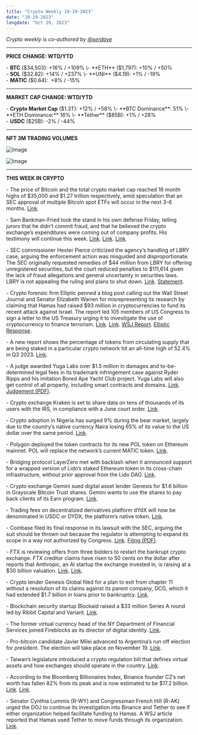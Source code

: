 ```yaml
---
title: "Crypto Weekly 10-29-2023"
date: "10-29-2023"
longdate: "Oct 29, 2023"
---
```


*Crypto weekly is co-authored by [@serdave](https://twitter.com/serdave_eth)*



---

**PRICE CHANGE: WTD/YTD**

\- **BTC** ($34,503): +16% / +109%  
\- **ETH** ($1,797): +10% / +50%  
\- **SOL** ($32.82): +14% / +237%  
\- **UNI** ($4.19): +1% / -19%  
\- **MATIC** ($0.64):  +8% / -15%



---

**MARKET CAP CHANGE: WTD/YTD**

\- **Crypto Market Cap** ($1.3T): +12% / +58%  
\- **BTC Dominance**: 51%  
\- **ETH Dominance:** 16%  
\- **Tether** ($85B): +1% / +28%  
\- **USDC** ($25B): -2% / -44%



---

**NFT 3M TRADING VOLUMES**

![Image](/images/10-29-2023-1.png)

![Image](/images/10-29-2023-2.png)

---

**THIS WEEK IN CRYPTO**

\- The price of Bitcoin and the total crypto market cap reached 16 month highs of $35,000 and $1.27 trillion respectively, amid speculation that an SEC approval of multiple Bitcoin spot ETFs will occur in the next 3-6 months. [Link](https://decrypt.co/203274/bitcoin-hits-35000-reaching-16-month-high-amid-spot-etf-hype).   
  
\- Sam Bankman-Fried took the stand in his own defense Friday, telling jurors that he didn’t commit fraud, and that he believed the crypto exchange’s expenditures were coming out of company profits. His testimony will continue this week. [Link](https://www.wsj.com/finance/currencies/sam-bankman-fried-tells-jurors-he-didnt-commit-fraud-60d2cbeb). [Link](https://www.nytimes.com/2023/10/27/style/sam-bankman-fried-hair-style-trial.html). [Link](https://www.cnn.com/business/live-news/sbf-testimony-before-jurors-ftx-fraud-trial/index.html).   
  
\- SEC commissioner Hester Pierce criticized the agency’s handling of LBRY case, arguing the enforcement action was misguided and disproportionate. The SEC originally requested remedies of $44 million from LBRY for offering unregistered securities, but the court reduced penalties to $111,614 given the lack of fraud allegations and general uncertainty in securities laws. LBRY is not appealing the ruling and plans to shut down. [Link](https://www.theblock.co/post/259861/hester-peirce-lambasts-the-secs-approach-to-lbry-says-there-is-not-a-clear-path-to-register). [Statement](https://www.sec.gov/news/statement/peirce-statement-lbry-102723).   
  
\- Crypto forensic firm Elliptic penned a blog post calling out the Wall Street Journal and Senator Elizabeth Warren for misrepresenting its research by claiming that Hamas had raised $93 million in cryptocurrencies to fund its recent attack against Israel. The report led 105 members of US Congress to sign a letter to the US Treasury urging it to investigate the use of cryptocurrency to finance terrorism. [Link](https://fortune.com/crypto/2023/10/26/elliptic-calls-out-wall-street-journal-elizabeth-warren-hamas-crypto-numbers/). [Link](https://www.reuters.com/world/us/lawmakers-urge-white-house-crackdown-hamas-use-crypto-after-israel-attack-2023-10-18/). [WSJ Report](https://www.wsj.com/world/middle-east/militants-behind-israel-attack-raised-millions-in-crypto-b9134b7a). [Elliptic Response](https://www.elliptic.co/blog/setting-the-record-straight-on-crypto-crowdfunding-by-hamas).  
  
\- A new report shows the percentage of tokens from circulating supply that are being staked in a particular crypto network hit an all-time high of 52.4% in Q3 2023. [Link](https://decrypt.co/203356/more-tokens-than-ever-are-being-staked-says-new-research).   
  
\- A judge awarded Yuga Labs over $1.5 million in damages and to-be-determined legal fees in its trademark infringement case against Ryder Ripps and his imitation Bored Ape Yacht Club project. Yuga Labs will also get control of all property, including smart contracts and domains. [Link](https://decrypt.co/203445/ryder-ripps-must-pay-yuga-labs-1-5-million-for-bored-ape-copyright-infringement). [Judgement (PDF)](https://storage.courtlistener.com/recap/gov.uscourts.cacd.855658/gov.uscourts.cacd.855658.431.0.pdf).   
  
\- Crypto exchange Kraken is set to share data on tens of thousands of its users with the IRS, in compliance with a June court order. [Link](https://decrypt.co/203507/kraken-warns-users-bitcoin-trading-data-irs).   
  
\- Crypto adoption in Nigeria has surged 9% during the bear market, largely due to the country’s native currency Naira losing 65% of its value to the US dollar over the same period. [Link](https://www.dlnews.com/articles/markets/nigerian-crypto-adoption-grows-amid-mounting-economic-woes/).   
  
\- Polygon deployed the token contracts for its new POL token on Ethereum mainnet. POL will replace the network’s current MATIC token. [Link](https://decrypt.co/203226/polygon-launches-new-pol-token-ethereum).   
  
\- Bridging protocol LayerZero met with backlash when it announced support for a wrapped version of Lido’s staked Ethereum token in its cross-chain infrastructure, without prior approval from the Lido DAO. [Link](https://decrypt.co/203475/layerzero-hit-with-hefty-backlash-after-frontrunning-lido-governance).   
  
\- Crypto exchange Gemini sued digital asset lender Genesis for $1.6 billion in Grayscale Bitcoin Trust shares. Gemini wants to use the shares to pay back clients of its Earn program. [Link](https://decrypt.co/203506/gemini-genesis-lawsuit-grayscale-bitcoin-gbtc).   
  
\- Trading fees on decentralized derivatives platform dYdX will now be denominated in USDC or DYDX, the platform’s native token. [Link](https://decrypt.co/203480/new-dydx-chain-denominate-trading-fees-usdc).   
  
\- Coinbase filed its final response in its lawsuit with the SEC, arguing the suit should be thrown out because the regulator is attempting to expand its scope in a way not authorized by Congress. [Link](https://www.coindesk.com/policy/2023/10/25/coinbase-says-sec-is-attempting-to-redefine-definition-of-an-investment-contract/). [Filing (PDF)](https://storage.courtlistener.com/recap/gov.uscourts.nysd.599908/gov.uscourts.nysd.599908.83.0.pdf).  
  
\- FTX is reviewing offers from three bidders to restart the bankrupt crypto exchange. FTX creditor claims have risen to 50 cents on the dollar after reports that Anthropic, an AI startup the exchange invested in, is raising at a $30 billion valuation. [Link](https://www.bloomberg.com/news/articles/2023-10-24/ftx-is-negotiating-with-three-bidders-to-restart-crypto-exchange#xj4y7vzkg). [Link](https://www.theblock.co/post/258853/some-ftx-creditor-claims-rise-above-50%c2%a2-in-over-the-counter-deals).  
  
\- Crypto lender Genesis Global filed for a plan to exit from chapter 11 without a resolution of its claims against its parent company, DCG, which it had extended $1.7 billion in loans prior to bankruptcy. [Link](https://www.wsj.com/articles/crypto-lender-genesis-prepares-to-liquidate-without-deal-with-parent-company-f442a932?page=1).   
  
\- Blockchain security startup Blockaid raised a $33 million Series A round led by Ribbit Capital and Variant. [Link](https://fortune.com/crypto/2023/10/23/tel-aviv-crypto-security-blockaid-33-million-funding-round-israel-hamas/).   
  
\- The former virtual currency head of the NY Department of Financial Services joined Fireblocks as its director of digital identity. [Link](https://fortune.com/crypto/2023/10/24/peter-marton-fireblocks-director-of-digital-identity-new-york-department-of-financial-services-ny-dfs/).   
  
\- Pro-bitcoin candidate Javier Milei advanced to Argentina’s run off election for president. The election will take place on November 19. [Link](https://www.coindesk.com/markets/2023/10/23/argentinas-pro-bitcoin-javier-milei-heads-to-run-off-election-against-sergio-massa/).   
  
\- Taiwan’s legislature introduced a crypto regulation bill that defines virtual assets and how exchanges should operate in the country. [Link](https://www.coindesk.com/policy/2023/10/27/taiwan-crypto-regulation-gets-going-with-first-reading-of-digital-asset-bill/).   
  
\- According to the Bloomberg Billionaires Index, Binance founder CZ’s net worth has fallen 82% from its peak and is now estimated to be $17.2 billion. [Link](https://www.bloomberg.com/news/articles/2023-10-26/binance-founder-cz-loses-12-billion-on-crypto-trading-slump). [Link](https://fortune.com/crypto/2023/10/27/changpeng-cz-zhao-net-worth-drops-11-billion-dollars-binance/).   
  
\- Senator Cynthia Lummis (R-WY) and Congressman French Hill (R-AK) urged the DOJ to continue its investigation into Binance and Tether to see if either organization helped facilitate funding to Hamas. A WSJ article reported that Hamas used Tether to move funds through its organization. [Link](https://decrypt.co/203416/us-lawmakers-urge-doj-to-choke-off-terrorist-funding-by-targeting-binance-and-tether).